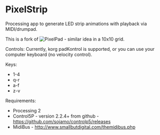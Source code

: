 # PixelStrip

Processing app to generate LED strip animations with playback via MIDI/drumpad.

This is a fork of ![PixelPad](https://github.com/tgreiser/PixelPad) - similar idea in a 10x10 grid.

Controls:
Currently, korg padKontrol is supported, or you can use your computer keyboard (no velocity control).

Keys:
* 1-4
* q-r
* a-f
* z-v

Requirements:

* Processing 2
* Control5P - version 2.2.4+ from github - https://github.com/sojamo/controlp5/releases
* MidiBus - http://www.smallbutdigital.com/themidibus.php
